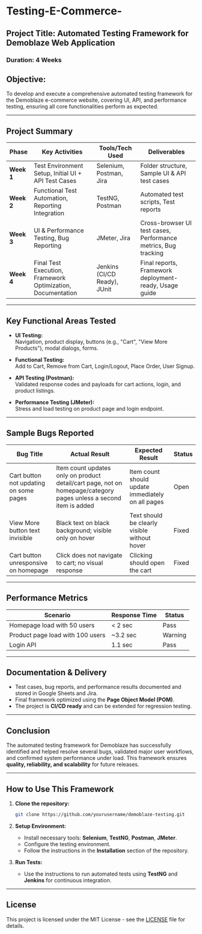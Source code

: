 # Testing-E-Commerce-

## Project Title: Automated Testing Framework for Demoblaze Web Application
  
### Duration: 4 Weeks

## Objective:
To develop and execute a comprehensive automated testing framework for the Demoblaze e-commerce website, covering UI, API, and performance testing, ensuring all core functionalities perform as expected.

---

## Project Summary

| Phase      | Key Activities                           | Tools/Tech Used                  | Deliverables                                          |
|------------|------------------------------------------|----------------------------------|------------------------------------------------------|
| **Week 1** | Test Environment Setup, Initial UI + API Test Cases | Selenium, Postman, Jira         | Folder structure, Sample UI & API test cases         |
| **Week 2** | Functional Test Automation, Reporting Integration | TestNG, Postman                 | Automated test scripts, Test reports                 |
| **Week 3** | UI & Performance Testing, Bug Reporting | JMeter, Jira                     | Cross-browser UI test cases, Performance metrics, Bug tracking |
| **Week 4** | Final Test Execution, Framework Optimization, Documentation | Jenkins (CI/CD Ready), JUnit    | Final reports, Framework deployment-ready, Usage guide |

---

## Key Functional Areas Tested

- **UI Testing:**  
  Navigation, product display, buttons (e.g., "Cart", "View More Products"), modal dialogs, forms.

- **Functional Testing:**  
  Add to Cart, Remove from Cart, Login/Logout, Place Order, User Signup.

- **API Testing (Postman):**  
  Validated response codes and payloads for cart actions, login, and product listings.

- **Performance Testing (JMeter):**  
  Stress and load testing on product page and login endpoint.

---

## Sample Bugs Reported

| Bug Title                              | Actual Result                                                            | Expected Result                                                      | Status |
|----------------------------------------|---------------------------------------------------------------------------|----------------------------------------------------------------------|--------|
| Cart button not updating on some pages | Item count updates only on product detail/cart page, not on homepage/category pages unless a second item is added | Item count should update immediately on all pages                      | Open   |
| View More button text invisible        | Black text on black background; visible only on hover                     | Text should be clearly visible without hover                          | Fixed  |
| Cart button unresponsive on homepage   | Click does not navigate to cart; no visual response                       | Clicking should open the cart                                        | Fixed  |

---

## Performance Metrics

| Scenario                          | Response Time | Status  |
|-----------------------------------|----------------|---------|
| Homepage load with 50 users      | < 2 sec        | Pass    |
| Product page load with 100 users | ~3.2 sec       | Warning |
| Login API                         | 1.1 sec        | Pass    |

---

## Documentation & Delivery

- Test cases, bug reports, and performance results documented and stored in Google Sheets and Jira.
- Final framework optimized using the **Page Object Model (POM)**.
- The project is **CI/CD ready** and can be extended for regression testing.

---

## Conclusion

The automated testing framework for Demoblaze has successfully identified and helped resolve several bugs, validated major user workflows, and confirmed system performance under load. This framework ensures **quality, reliability, and scalability** for future releases.

---

## How to Use This Framework

1. **Clone the repository:**

    ```bash
    git clone https://github.com/yourusername/demoblaze-testing.git
    ```

2. **Setup Environment:**
    - Install necessary tools: **Selenium**, **TestNG**, **Postman**, **JMeter**.
    - Configure the testing environment.
    - Follow the instructions in the **Installation** section of the repository.

3. **Run Tests:**
    - Use the instructions to run automated tests using **TestNG** and **Jenkins** for continuous integration.

---

## License
This project is licensed under the MIT License - see the [LICENSE](LICENSE) file for details.
